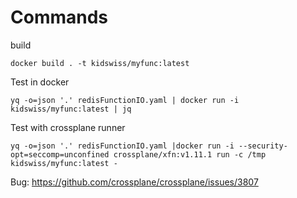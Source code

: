 # Commands

build
```
docker build . -t kidswiss/myfunc:latest
```

Test in docker
```
yq -o=json '.' redisFunctionIO.yaml | docker run -i kidswiss/myfunc:latest | jq
```

Test with crossplane runner
```
yq -o=json '.' redisFunctionIO.yaml |docker run -i --security-opt=seccomp=unconfined crossplane/xfn:v1.11.1 run -c /tmp kidswiss/myfunc:latest -
```

Bug: https://github.com/crossplane/crossplane/issues/3807
